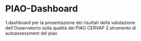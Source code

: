# PIAO-Dashboard
1.dashboard per la presentazione dei risultati della valutazione dell'Osservatorio sulla qualità dei PIAO CERVAP 
2.strumento di autoassessment del piao

